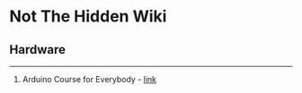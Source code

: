 # Not The Hidden Wiki

## Hardware
-----

1.  Arduino Course for Everybody - [link](https://www.youtube.com/watch?v=DPqiIzK97K0)